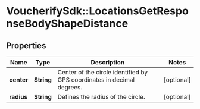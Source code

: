 # VoucherifySdk::LocationsGetResponseBodyShapeDistance

## Properties

| Name | Type | Description | Notes |
| ---- | ---- | ----------- | ----- |
| **center** | **String** | Center of the circle identified by GPS coordinates in decimal degrees. | [optional] |
| **radius** | **String** | Defines the radius of the circle. | [optional] |

